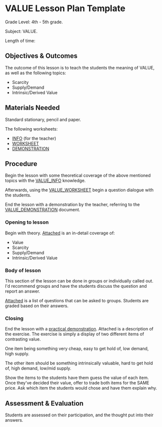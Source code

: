 # VALUE Lesson Plan Template

Grade Level: 4th - 5th grade.

Subject: VALUE.

Length of time: 

## Objectives & Outcomes

The outcome of this lesson is to teach the students the meaning of VALUE, as well as the following topics:
- Scarcity
- Supply/Demand
- Intrinsic/Derived Value

## Materials Needed

Standard stationary, pencil and paper.

The following worksheets:
- [INFO](/VALUE/VALUE_INFO.md) (for the teacher)
- [WORKSHEET](/VALUE/VALUE_WORKSHEET.md)
- [DEMONSTRATION](/VALUE/VALUE_DEMONSTRATION.md)

## Procedure

Begin the lesson with some theoretical coverage of the above mentioned topics with the [VALUE_INFO](VALUE_INFO.md) knowledge.

Afterwards, using the [VALUE_WORKSHEET](VALUE_WORKSHEET.md) begin a question dialogue with the students. 

End the lesson with a demonstration by the teacher, referring to the [VALUE_DEMONSTRATION](VALUE_DEMONSTRATION.md) document.

### Opening to lesson

Begin with theory. [Attached](VALUE_WORKSHEET.md) is an in-detail coverage of:
- Value
- Scarcity
- Supply/Demand
- Intrinsic/Derived Value

### Body of lesson

This section of the lesson can be done in groups or individually called out. I'd recommend groups and have the students discuss the question and report an answer.

[Attached](VALUE_WORKSHEET.md) is a list of questions that can be asked to groups. Students are graded based on their answers.

### Closing

End the lesson with a [practical demonstration](VALUE_DEMONSTRATION.md). Attached is a description of the exercise. The exercise is simply a display of two different items of contrasting value. 

One item being something very cheap, easy to get hold of, low demand, high supply. 

The other item should be something intrinsically valuable, hard to get hold of, high demand, low/mid supply.

Show the items to the students have them guess the value of each item. Once they've decided their value, offer to trade both items for the SAME price. Ask which item the students would chose and have them explain why.

## Assessment & Evaluation

Students are assessed on their participation, and the thought put into their answers.